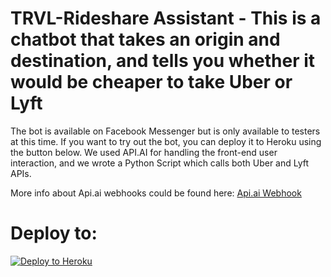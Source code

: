 # TRVL-Rideshare Assistant - This is a chatbot that takes an origin and destination, and tells you whether it would be cheaper to take Uber or Lyft

The bot is available on Facebook Messenger but is only available to testers at this time. If you want to try out the bot, you can deploy it to Heroku using the button below.
We used API.AI for handling the front-end user interaction, and we wrote a Python Script which calls both Uber and Lyft APIs.

More info about Api.ai webhooks could be found here:
[Api.ai Webhook](https://docs.api.ai/docs/webhook)



# Deploy to:
[![Deploy to Heroku](https://www.herokucdn.com/deploy/button.svg)](https://heroku.com/deploy)
